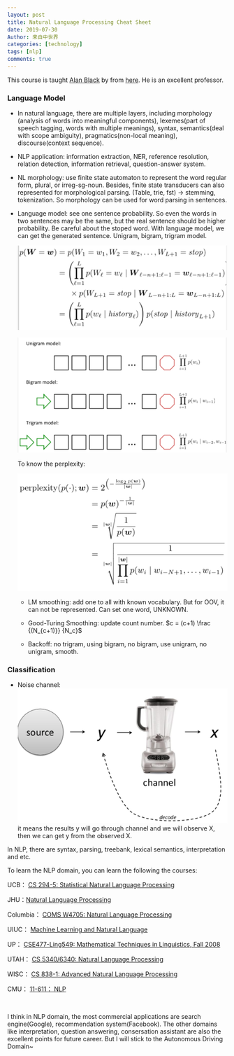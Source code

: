 ```yaml
---
layout: post
title: Natural Language Processing Cheat Sheet
date: 2019-07-30
Author: 来自中世界
categories: [technology]
tags: [nlp]
comments: true
---
```


This course is taught [Alan Black](http://www.cs.cmu.edu/~awb/) by from [here](http://demo.clab.cs.cmu.edu/NLP/). He is an excellent professor.  



### Language Model

- In natural language, there are multiple layers, including morphology (analysis of words into meaningful components), lexemes(part of speech tagging, words with multiple meanings), syntax, semantics(deal with scope ambiguity), pragmatics(non-local meaning), discourse(context sequence). 

- NLP application: information extraction, NER, reference resolution, relation detection, information retrieval, question-answer system.

- NL morphology: use finite state automaton to represent the word regular form, plural, or irreg-sg-noun. Besides, finite state transducers can also represented for morphological parsing. (Table, trie, fst) -> stemming, tokenization. So morphology can be used for word parsing in sentences. 

- Language model: see one sentence probability. So even the words in two sentences may be the same, but the real sentence should be higher probability. Be careful about the stoped word. With language model, we can get the generated sentence. Unigram, bigram, trigram model. 

  ![gram1](../images/gram1.png)

  ![gram2](../images/gram2.png)

   To know the perplexity:

  ![gram3](../images/gram3.png)

  - LM smoothing: add one to all with known vocabulary. But for OOV, it can not be represented. Can set one word, UNKNOWN. 

  - Good-Turing Smoothing: update count number. $c = (c+1) \frac {(N_{c+1)}} {N_c}$

  - Backoff: no trigram, using bigram, no bigram, use unigram, no unigram, smooth.

### Classification

- Noise channel: 
![noise](../images/noise.png)
  it means the results y will go through channel and we will observe X, then we can get y from the observed X. 



In NLP, there are syntax, parsing, treebank, lexical semantics, interpretation and etc. 



To learn the NLP domain, you can learn the following the courses:

UCB： [CS 294-5: Statistical Natural Language Processing](https://link.zhihu.com/?target=https%3A//people.eecs.berkeley.edu/~klein/cs294-5/index.html)

JHU：[Natural Language Processing](https://link.zhihu.com/?target=http%3A//www.cs.jhu.edu/~jason/465/)

Columbia： [COMS W4705: Natural Language Processing](https://link.zhihu.com/?target=http%3A//www.cs.columbia.edu/~cs4705/)

UIUC： [Machine Learning and Natural Language](https://link.zhihu.com/?target=http%3A//l2r.cs.uiuc.edu/~danr/Teaching/CS598-05/)

UP： [CSE477-Ling549: Mathematical Techniques in Linguistics, Fall 2008](https://link.zhihu.com/?target=http%3A//www.cis.upenn.edu/~cis477/)

UTAH： [CS 5340/6340: Natural Language Processing](https://link.zhihu.com/?target=http%3A//www.eng.utah.edu/~cs5340/)

WISC： [CS 838-1: Advanced Natural Language Processing](https://link.zhihu.com/?target=http%3A//pages.cs.wisc.edu/~jerryzhu/cs838.html)

CMU： [11-611： NLP](https://link.zhihu.com/?target=http%3A//demo.clab.cs.cmu.edu/NLP/)


​    

I think in NLP domain, the most commercial applications are search engine(Google), recommendation system(Facebook). The other domains like interpretation, question answering, consersation assistant are also the excellent points for future career. But I will stick to the Autonomous Driving Domain~